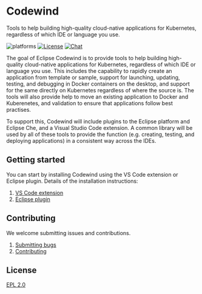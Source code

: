 # Codewind
Tools to help building high-quality cloud-native applications for Kubernetes, regardless of which IDE or language you use.

![platforms](https://img.shields.io/badge/runtime-Java%20%7C%20Swift%20%7C%20Node-yellow.svg)
[![License](https://img.shields.io/badge/License-EPL%202.0-red.svg?label=license&logo=eclipse)](https://www.eclipse.org/legal/epl-2.0/)
[![Chat](https://img.shields.io/static/v1.svg?label=chat&message=mattermost&color=145dbf)](https://mattermost.eclipse.org/eclipse/channels/eclipse-codewind)

The goal of Eclipse Codewind is to provide tools to help building high-quality cloud-native applications for Kubernetes, regardless of which IDE or language you use. This includes the capability to rapidly create an application from template or sample, support for launching, updating, testing, and debugging in Docker containers on the desktop, and support for the same directly on Kubernetes regardless of where the source is. The tools will also provide help to move an existing application to Docker and Kuberenetes, and validation to ensure that applications follow best practises.

To support this, Codewind will include plugins to the Eclipse platform and Eclipse Che, and a Visual Studio Code extension. A common library will be used by all of these tools to provide the function (e.g. creating, testing, and deploying applications) in a consistent way across the IDEs.


## Getting started

You can start by installing Codewind using the VS Code extension or Eclipse plugin. Details of the installation instructions:
1. [VS Code extension](https://github.com/eclipse/codewind-vscode)
1. [Eclipse plugin](https://github.com/eclipse/codewind-eclipse)

## Contributing
We welcome submitting issues and contributions.
1. [Submitting bugs](https://github.com/eclipse/codewind/issues)
2. [Contributing](CONTRIBUTING.md)

## License
[EPL 2.0](https://www.eclipse.org/legal/epl-2.0/)
